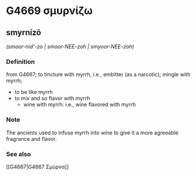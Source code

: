 # G4669 σμυρνίζω

## smyrnízō

_(smoor-nid'-zo | smoor-NEE-zoh | smyoor-NEE-zoh)_

### Definition

from G4667; to tincture with myrrh, i.e., embitter (as a narcotic); mingle with myrrh; 

- to be like myrrh
- to mix and so flavor with myrrh
  - wine with myrrh: i.e., wine flavored with myrrh

### Note

The ancients used to infuse myrrh into wine to give it a more agreeable fragrance and flavor.

### See also

[[G4667|G4667 Σμύρνα]]
